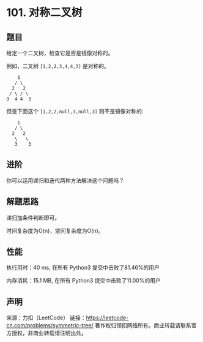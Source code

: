# 101. 对称二叉树

## 题目

给定一个二叉树，检查它是否是镜像对称的。

例如，二叉树 `[1,2,2,3,4,4,3]` 是对称的。

```
    1
   / \
  2   2
 / \ / \
3  4 4  3
```

但是下面这个 `[1,2,2,null,3,null,3]` 则不是镜像对称的:

```
    1
   / \
  2   2
   \   \
   3    3
```

## 进阶

你可以运用递归和迭代两种方法解决这个问题吗？

## 解题思路

递归加条件判断即可。

时间复杂度为O(n)，空间复杂度为O(n)。

## 性能

执行用时：40 ms, 在所有 Python3 提交中击败了81.46%的用户

内存消耗：15.1 MB, 在所有 Python3 提交中击败了11.00%的用户

## 声明

来源：力扣（LeetCode）
链接：https://leetcode-cn.com/problems/symmetric-tree/
著作权归领扣网络所有。商业转载请联系官方授权，非商业转载请注明出处。